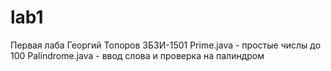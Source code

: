 # lab1
Первая лаба
Георгий Топоров ЗБЗИ-1501
Prime.java - простые числы до 100
Palindrome.java - ввод слова и проверка на палиндром
